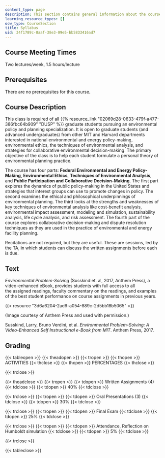 ```yaml
---
content_type: page
description: This section contains general information about the course.
learning_resource_types: []
ocw_type: CourseSection
title: Syllabus
uid: 34f1789c-8aaf-38e3-09e5-bb5833416ad7
---
```


Course Meeting Times
--------------------

Two lectures/week, 1.5 hours/lecture

Prerequisites
-------------

There are no prerequisites for this course.

Course Description
------------------

This class is required of all {{% resource_link "02069d28-0633-479f-a477-386fbc64b909" "DUSP" %}} graduate students pursuing an environmental policy and planning specialization. It is open to graduate students (and advanced undergraduates) from other MIT and Harvard departments interested in national environmental and energy policy-making, environmental ethics, the techniques of environmental analysis, and strategies for collaborative environmental decision-making. The primary objective of the class is to help each student formulate a personal theory of environmental planning practice.

The course has four parts: **Federal Environmental and Energy Policy-Making**, **Environmental Ethics**, **Techniques of Environmental Analysis**, and **Public Participation and Collaborative Decision-Making**. The first part explores the dynamics of public policy-making in the United States and strategies that interest groups can use to promote changes in policy. The second examines the ethical and philosophical underpinnings of environmental planning. The third looks at the strengths and weaknesses of key techniques of environmental analysis like cost-benefit analysis, environmental impact assessment, modeling and simulation, sustainability analysis, life cycle analysis, and risk assessment. The fourth part of the course explores collaborative decision-making and dispute resolution techniques as they are used in the practice of environmental and energy facility planning.

Recitations are not required, but they are useful. These are sessions, led by the TA, in which students can discuss the written assignments before each is due.

Text
----

_Environmental Problem-Solving_ (Susskind et. al, 2017, Anthem Press), a video-enhanced eBook, provides students with full access to all the assigned readings, faculty commentary on the readings, and examples of the best student performance on course assignments in previous years.

{{< resource "3d6a6204-2ad6-a054-889c-2d5bb18b5065" >}}

(Image courtesy of Anthem Press and used with permission.)

Susskind, Larry, Bruno Verdini, et al. _Environmental Problem-Solving: A Video-Enhanced Self Instructional e-Book from MIT_. Anthem Press, 2017.

Grading
-------

{{< tableopen >}}
{{< theadopen >}}
{{< tropen >}}
{{< thopen >}}
ACTIVITIES
{{< thclose >}}
{{< thopen >}}
PERCENTAGES
{{< thclose >}}

{{< trclose >}}

{{< theadclose >}}
{{< tropen >}}
{{< tdopen >}}
Written Assignments (4)
{{< tdclose >}}
{{< tdopen >}}
40%
{{< tdclose >}}

{{< trclose >}}
{{< tropen >}}
{{< tdopen >}}
Oral Presentations (3)
{{< tdclose >}}
{{< tdopen >}}
30%
{{< tdclose >}}

{{< trclose >}}
{{< tropen >}}
{{< tdopen >}}
Final Exam
{{< tdclose >}}
{{< tdopen >}}
25%
{{< tdclose >}}

{{< trclose >}}
{{< tropen >}}
{{< tdopen >}}
Attendance, Reflection on Humboldt simulation
{{< tdclose >}}
{{< tdopen >}}
5%
{{< tdclose >}}

{{< trclose >}}

{{< tableclose >}}